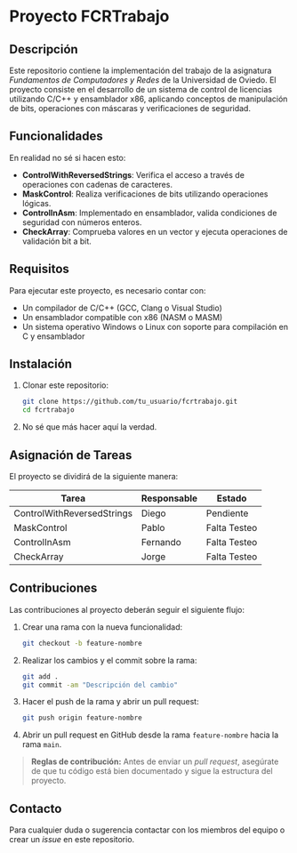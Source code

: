 # Proyecto FCRTrabajo

## Descripción
Este repositorio contiene la implementación del trabajo de la asignatura *Fundamentos de Computadores y Redes* de la Universidad de Oviedo. El proyecto consiste en el desarrollo de un sistema de control de licencias utilizando C/C++ y ensamblador x86, aplicando conceptos de manipulación de bits, operaciones con máscaras y verificaciones de seguridad.

## Funcionalidades
En realidad no sé si hacen esto:
- **ControlWithReversedStrings**: Verifica el acceso a través de operaciones con cadenas de caracteres.
- **MaskControl**: Realiza verificaciones de bits utilizando operaciones lógicas.
- **ControlInAsm**: Implementado en ensamblador, valida condiciones de seguridad con números enteros.
- **CheckArray**: Comprueba valores en un vector y ejecuta operaciones de validación bit a bit.

## Requisitos
Para ejecutar este proyecto, es necesario contar con:
- Un compilador de C/C++ (GCC, Clang o Visual Studio)
- Un ensamblador compatible con x86 (NASM o MASM)
- Un sistema operativo Windows o Linux con soporte para compilación en C y ensamblador

## Instalación
1. Clonar este repositorio:
    ```bash
    git clone https://github.com/tu_usuario/fcrtrabajo.git
    cd fcrtrabajo
    ```
2. No sé que más hacer aquí la verdad.

## Asignación de Tareas
El proyecto se dividirá de la siguiente manera:

| Tarea                | Responsable       | Estado |
|----------------------|-------------------|------------------|
| ControlWithReversedStrings | Diego |Pendiente           |
| MaskControl          | Pablo |Falta Testeo           |
| ControlInAsm         | Fernando |Falta Testeo          |
| CheckArray           | Jorge |Falta Testeo           |

## Contribuciones
Las contribuciones al proyecto deberán seguir el siguiente flujo:

1. Crear una rama con la nueva funcionalidad:
    ```bash
    git checkout -b feature-nombre
    ```
2. Realizar los cambios y el commit sobre la rama:
    ```bash
    git add .
    git commit -am "Descripción del cambio"
    ```
3. Hacer el push de la rama y abrir un pull request:
    ```bash
    git push origin feature-nombre
    ```
4. Abrir un pull request en GitHub desde la rama `feature-nombre` hacia la rama `main`.

> **Reglas de contribución:** Antes de enviar un *pull request*, asegúrate de que tu código está bien documentado y sigue la estructura del proyecto.


## Contacto
Para cualquier duda o sugerencia contactar con los miembros del equipo o crear un *issue* en este repositorio.
